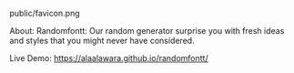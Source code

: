 public/favicon.png

About:
Randomfontt: Our random generator surprise you with fresh ideas and styles that you might never have considered.

Live Demo: https://alaalawara.github.io/randomfontt/
